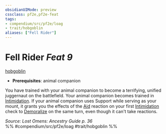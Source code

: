 ```yaml
---
obsidianUIMode: preview
cssclass: pf2e,pf2e-feat
tags:
- compendium/src/pf2e/loag
- trait/hobgoblin
aliases: ["Fell Rider"]
---
```

# Fell Rider  *Feat 9*  
[hobgoblin](../../rules/traits/hobgoblin-locg.md)  

- **Prerequisites**: animal companion

You have trained with your animal companion to become a terrifying, unified juggernaut on the battlefield. Your animal companion becomes trained in [Intimidation](../skills.md#Intimidation). If your animal companion uses Support while serving as your mount, it grants you the effects of the [Aid](../../rules/actions/aid.md) reaction on your first [Intimidation](../skills.md#Intimidation) check to [Demoralize](../../rules/actions/demoralize.md) on the same turn, even though it can't take reactions.

*Source: Lost Omens: Ancestry Guide p. 36*  
%% #compendium/src/pf2e/loag #trait/hobgoblin %%